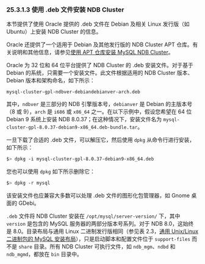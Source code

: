 ### 25.3.1.3 使用 .deb 文件安装 NDB Cluster

本节提供了使用 Oracle 提供的 .deb 文件在 Debian 及相关 Linux 发行版（如 Ubuntu）上安装 NDB Cluster 的信息。

Oracle 还提供了一个适用于 Debian 及其他发行版的 NDB Cluster APT 仓库。有关说明和其他信息，请参见[使用 APT 仓库安装 MySQL NDB Cluster](../installation/apt-repository.html)。

Oracle 为 32 位和 64 位平台提供了 NDB Cluster 的 .deb 安装文件。对于基于 Debian 的系统，只需要一个安装文件。此文件根据适用的 NDB Cluster 版本、Debian 版本和架构命名，如下所示：

```plaintext
mysql-cluster-gpl-ndbver-debiandebianver-arch.deb
```

其中，`ndbver` 是三部分的 NDB 引擎版本号，`debianver` 是 Debian 的主版本号（8 或 9），`arch` 是 `i686` 或 `x86_64` 之一。在以下示例中，假设您希望在 64 位 Debian 9 系统上安装 NDB 8.0.37；在这种情况下，安装文件名为 `mysql-cluster-gpl-8.0.37-debian9-x86_64.deb-bundle.tar`。

一旦下载了合适的 .deb 文件，可以解压它，然后使用 `dpkg` 从命令行进行安装，如下所示：

```sh
$> dpkg -i mysql-cluster-gpl-8.0.37-debian9-x86_64.deb
```

您也可以使用 `dpkg` 如下所示删除它：

```sh
$> dpkg -r mysql
```

该安装文件也应兼容大多数可以处理 .deb 文件的图形化包管理器，如 Gnome 桌面的 GDebi。

`.deb` 文件将 NDB Cluster 安装在 `/opt/mysql/server-version/` 下，其中 `version` 是包含的 MySQL 服务器的两部分版本号系列。对于 NDB 8.0，这始终是 8.0。目录布局与通用 Linux 二进制发行版相同（参见表 2.3，[通用 Unix/Linux 二进制包的 MySQL 安装布局](../installation/generic-unix-layout.html)），只是启动脚本和配置文件位于 `support-files` 而不是 `share` 目录。所有 NDB Cluster 可执行文件，如 `ndb_mgm`、`ndbd` 和 `ndb_mgmd`，都放在 `bin` 目录中。